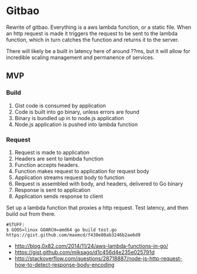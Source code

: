 # Gitbao

Rewrite of gitbao. Everything is a aws lambda function, or a static file. When an http request is made it triggers the request to be sent to the lambda function, which in turn catches the function and returns it to the server. 

There will likely be a built in latency here of around ??ms, but it will allow for incredible scaling management and permanence of services.

## MVP

### Build

1. Gist code is consumed by application
2. Code is built into go binary, unless errors are found
3. Binary is bundled up in to node.js application
4. Node.js application is pushed into lambda function

### Request

1. Request is made to application
2. Headers are sent to lambda function
3. Function accepts headers.
4. Function makes request to application for request body
5. Application streams request body to function
6. Request is assembled with body, and headers, delivered to Go binary
7. Response is sent to application
8. Application sends response to client

Set up a lambda function that proxies a http request. Test latency, and then build out from there.

```
#STUFF:
$ GOOS=linux GOARCH=amd64 go build test.go
https://gist.github.com/maxmcd/f430e80ab3246b2ae6d9
```


- http://blog.0x82.com/2014/11/24/aws-lambda-functions-in-go/
- https://gist.github.com/miksago/d1c456d4e235e025791d
- http://stackoverflow.com/questions/28718887/node-js-http-request-how-to-detect-response-body-encoding
